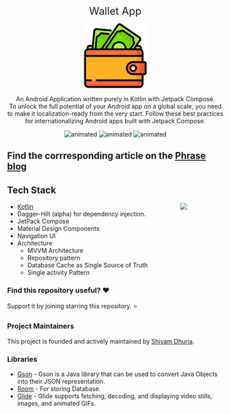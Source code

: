 
<p align="center">
 <font size="5"> Wallet App</font> 
</p>

<p align="center">
<img src="./previews/logo.png" width="150">
</p>



<p align="center">
An Android Application written purely in Kotlin with Jetpack Compose. <br> To unlock the full potential of your Android app on a global scale, you need to make it localization-ready from the very start. Follow these best practices for internationalizing Android apps built with Jetpack Compose.
  
 <p align="center">
  <img src="https://phrase.com/blog/wp-content/uploads/2021/05/german-final-loop.gif" alt="animated" />
  <img src="https://phrase.com/blog/wp-content/uploads/2021/05/loop-english.gif" alt="animated" />
  <img src="https://phrase.com/blog/wp-content/uploads/2021/05/german-final-loop.gif" alt="animated" />
</p>



## Find the corrresponding article on the  [Phrase blog](https://phrase.com/blog/posts/internationalizing-jetpack-compose-android-apps/)


## Tech Stack
<img src="/previews/transition.gif" align="right" width="20%"/>

- [Kotlin](https://kotlinlang.org/)  
- Dagger-Hilt (alpha) for dependency injection.
- JetPack Compose
- Material Design Components
- Navigation UI
- Architecture
  - MVVM Architecture 
  - Repository pattern
  - Database Cache as Single Source of Truth
  - Single activity Pattern
  
  
### Find this repository useful? :heart:
Support it by joining starring this repository. :star: <br>
  

### Project Maintainers
This project is founded and actively maintained by [Shivam Dhuria](https://github.com/Shivamdhuria).
  
### Libraries
- [Gson](https://github.com/google/gson) - Gson is a Java library that can be used to convert Java Objects into their JSON representation.
- [Room](https://developer.android.com/topic/libraries/architecture/room) - For storing Database.
- [Glide](https://github.com/bumptech/glide) - Glide supports fetching, decoding, and displaying video stills, images, and animated GIFs.


